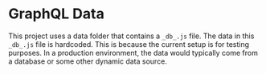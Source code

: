 # GraphQL Data

This project uses a data folder that contains a `_db_.js` file. The data in this `_db_.js` file is hardcoded. This is because the current setup is for testing purposes. In a production environment, the data would typically come from a database or some other dynamic data source.